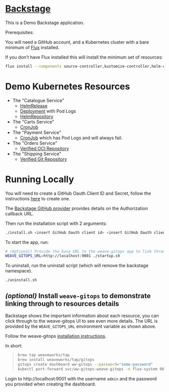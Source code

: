 # [Backstage](https://backstage.io)

This is a Demo Backstage application.

Prerequisites:

You will need a GitHub account, and a Kubernetes cluster with a bare minimum of [Flux](https://fluxcd.io/) installed.

If you don't have Flux installed this will install the minimum set of resources:

```sh
flux install --components source-controller,kustomize-controller,helm-controller
```

# Demo Kubernetes Resources

* The "Catalogue Service"
  * [HelmRelease](http://localhost:3000/catalog/default/component/catalogue-service)
  * [Deployment](http://localhost:3000/catalog/default/component/catalogue-service/kubernetes) with Pod Logs
  * [HelmRepository](http://localhost:3000/catalog/default/component/catalogue-service/weaveworks-flux)
* The "Carts Service"
  * [CronJob](http://localhost:3000/catalog/default/component/carts-service/kubernetes)
* The "Payment Service"
  * [CronJob](http://localhost:3000/catalog/default/component/payments-service/kubernetes) which has Pod Logs and will always fail.
* The "Orders Service"
  * [Verified OCI Repository](http://localhost:3000/catalog/default/component/orders-service/weaveworks-flux)
* The "Shipping Service"
  * [Verified Git Repository](http://localhost:3000/catalog/default/component/shipping-service/weaveworks-flux)

# Running Locally

You will need to create a GitHub Oauth Client ID and Secret, follow the instructions [here](https://docs.github.com/en/apps/oauth-apps/building-oauth-apps/creating-an-oauth-app) to create one.

The [Backstage GitHub provider](https://backstage.io/docs/auth/github/provider/) provides details on the Authorization callback URL.

Then run the installation script with 2 arguments:

```sh
./install.sh <insert GitHub Oauth client id> <insert GitHub Oauth client secret>
```

To start the app, run:

```sh
# (Optional) Provide the base URL to the weave-gitops app to link through from resources displayed in Backstage.
WEAVE_GITOPS_URL=http://localhost:9001 ./startup.sh
```

To uninstall, run the uninstall script (which will remove the backstage namespace).

```sh
./uninstall.sh
```

## _(optional)_ Install `weave-gitops` to demonstrate linking through to resources details

Backstage shows the important information about each resource, you can click through to the weave-gitops UI to see even more details. The URL is provided by the `WEAVE_GITOPS_URL` environment variable as shown above.

Follow the weave-gitops [installation instructions](https://docs.gitops.weave.works/docs/next/open-source/getting-started/install-OSS/).

In short:

> ```sh
> brew tap weaveworks/tap
> brew install weaveworks/tap/gitops
> gitops create dashboard ww-gitops --password="some-password"
> kubectl port-forward svc/ww-gitops-weave-gitops -n flux-system 9001:9001
> ```

Login to http://localhost:9001 with the username `admin` and the password you provided when creating the dashboard.
